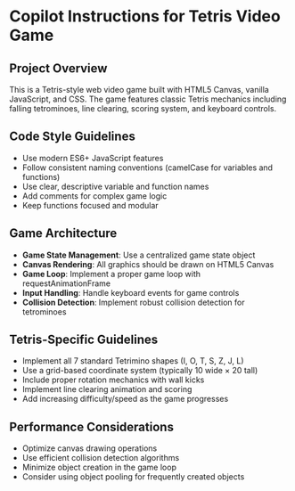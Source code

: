 # Copilot Instructions for Tetris Video Game

<!-- Use this file to provide workspace-specific custom instructions to Copilot. For more details, visit https://code.visualstudio.com/docs/copilot/copilot-customization#_use-a-githubcopilotinstructionsmd-file -->

## Project Overview
This is a Tetris-style web video game built with HTML5 Canvas, vanilla JavaScript, and CSS. The game features classic Tetris mechanics including falling tetrominoes, line clearing, scoring system, and keyboard controls.

## Code Style Guidelines
- Use modern ES6+ JavaScript features
- Follow consistent naming conventions (camelCase for variables and functions)
- Use clear, descriptive variable and function names
- Add comments for complex game logic
- Keep functions focused and modular

## Game Architecture
- **Game State Management**: Use a centralized game state object
- **Canvas Rendering**: All graphics should be drawn on HTML5 Canvas
- **Game Loop**: Implement a proper game loop with requestAnimationFrame
- **Input Handling**: Handle keyboard events for game controls
- **Collision Detection**: Implement robust collision detection for tetrominoes

## Tetris-Specific Guidelines
- Implement all 7 standard Tetrimino shapes (I, O, T, S, Z, J, L)
- Use a grid-based coordinate system (typically 10 wide × 20 tall)
- Include proper rotation mechanics with wall kicks
- Implement line clearing animation and scoring
- Add increasing difficulty/speed as the game progresses

## Performance Considerations
- Optimize canvas drawing operations
- Use efficient collision detection algorithms
- Minimize object creation in the game loop
- Consider using object pooling for frequently created objects
